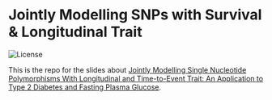 # Jointly Modelling SNPs with Survival & Longitudinal Trait

<!-- badges: start -->
![License](https://img.shields.io/github/license/mcanouil/joint_model?style=plastic)
<!-- badges: end -->

This is the repo for the slides about [Jointly Modelling Single Nucleotide Polymorphisms With Longitudinal and Time-to-Event Trait: An Application to Type 2 Diabetes and Fasting Plasma Glucose](https://doi.org/10.3389/fgene.2018.00210).

